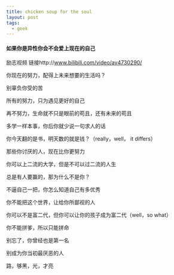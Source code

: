 ```yaml
---
title: chicken soup for the soul
layout: post
tags:
  - geek
---
```


#### 如果你是异性你会不会爱上现在的自己

励志视频 链接http://www.bilibili.com/video/av4730290/

你现在的努力，配得上未来想要的生活吗？

别辜负你受的苦

所有的努力，只为遇见更好的自己

再不努力，生命就不只是眼前的苟且，还有未来的苟且

多学一样本事，你后你就少说一句求人的话

你今天翻的是书，明天数的就是钱？（really，well， it differs）

那些你讨厌的人，现在比你更努力

你可以上二流的大学，但是不可以过二流的人生

总是有人要赢的，那为什么不是你？

不逼自己一把，你怎么知道自己有多优秀

你不能把这个世界，让给你所鄙视的人

你可以不是富二代，但你可以让你的孩子成为富二代（well，so what）

你不能拼爹，所以只能拼命

别忘了，你曾经也是第一名

别成为你当初最厌恶的人

路，够黑，光，才亮
